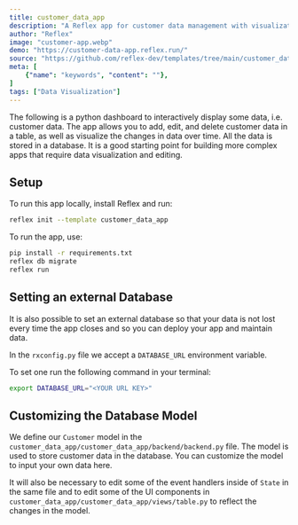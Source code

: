 ```yaml
---
title: customer_data_app
description: "A Reflex app for customer data management with visualizations"
author: "Reflex"
image: "customer-app.webp"
demo: "https://customer-data-app.reflex.run/"
source: "https://github.com/reflex-dev/templates/tree/main/customer_data_app"
meta: [
    {"name": "keywords", "content": ""},
]
tags: ["Data Visualization"]
---
```


The following is a python dashboard to interactively display some data, i.e. customer data. The app allows you to add, edit, and delete customer data in a table, as well as visualize the changes in data over time. All the data is stored in a database. It is a good starting point for building more complex apps that require data visualization and editing.

## Setup

To run this app locally, install Reflex and run:

```bash
reflex init --template customer_data_app
```

To run the app, use:

```bash
pip install -r requirements.txt
reflex db migrate
reflex run
```


## Setting an external Database

It is also possible to set an external database so that your data is not lost every time the app closes and so you can deploy your app and maintain data.

In the `rxconfig.py` file we accept a `DATABASE_URL` environment variable.

To set one run the following command in your terminal:

```bash
export DATABASE_URL="<YOUR URL KEY>"
```


## Customizing the Database Model

We define our `Customer` model in the `customer_data_app/customer_data_app/backend/backend.py` file. The model is used to store customer data in the database. You can customize the model to input your own data here.

It will also be necessary to edit some of the event handlers inside of `State` in the same file and to edit some of the UI components in `customer_data_app/customer_data_app/views/table.py` to reflect the changes in the model.
